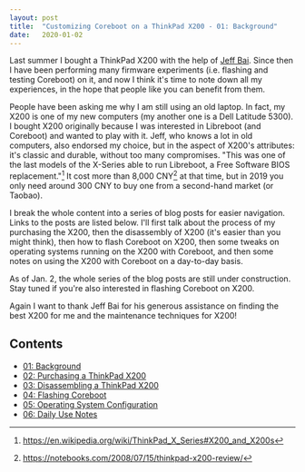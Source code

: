 ```yaml
---
layout: post
title:  "Customizing Coreboot on a ThinkPad X200 - 01: Background"
date:   2020-01-02
---
```


Last summer I bought a ThinkPad X200 with the help of [Jeff Bai][jelly]. Since then I have been performing many firmware experiments (i.e. flashing and testing Coreboot) on it, and now I think it's time to note down all my experiences, in the hope that people like you can benefit from them.

People have been asking me why I am still using an old laptop. In fact, my X200 is one of my new computers (my another one is a Dell Latitude 5300). I bought X200 originally because I was interested in Libreboot (and Coreboot) and wanted to play with it. Jeff, who knows a lot in old computers, also endorsed my choice, but in the aspect of X200's attributes: it's classic and durable, without too many compromises. "This was one of the last models of the X-Series able to run Libreboot, a Free Software BIOS replacement."[^1] It cost more than 8,000 CNY[^2] at that time, but in 2019 you only need around 300 CNY to buy one from a second-hand market (or Taobao).

I break the whole content into a series of blog posts for easier navigation. Links to the posts are listed below. I'll first talk about the process of my purchasing the X200, then the disassembly of X200 (it's easier than you might think), then how to flash Coreboot on X200, then some tweaks on operating systems running on the X200 with Coreboot, and then some notes on using the X200 with Coreboot on a day-to-day basis.

As of Jan. 2, the whole series of the blog posts are still under construction. Stay tuned if you're also interested in flashing Coreboot on X200.

Again I want to thank Jeff Bai for his generous assistance on finding the best X200 for me and the maintenance techniques for X200!

## Contents

- [01: Background][contents-01]
- [02: Purchasing a ThinkPad X200][contents-02]
- [03: Disassembling a ThinkPad X200][contents-03]
- [04: Flashing Coreboot][contents-04]
- [05: Operating System Configuration][contents-05]
- [06: Daily Use Notes][contents-06]

[jelly]: https://mingcongbai.wtf
[contents-01]: ###
[contents-02]: ###
[contents-03]: ###
[contents-04]: ###
[contents-05]: ###
[contents-06]: ###

[^1]: https://en.wikipedia.org/wiki/ThinkPad_X_Series#X200_and_X200s
[^2]: https://notebooks.com/2008/07/15/thinkpad-x200-review/
